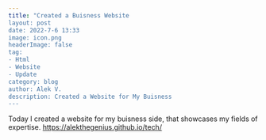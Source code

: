 ```yaml
---
title: "Created a Buisness Website
layout: post
date: 2022-7-6 13:33
image: icon.png
headerImage: false
tag:
- Html
- Website
- Update
category: blog
author: Alek V.
description: Created a Website for My Buisness
---
```


Today I created a website for my buisness side, that showcases my fields of expertise. https://alekthegenius.github.io/tech/
